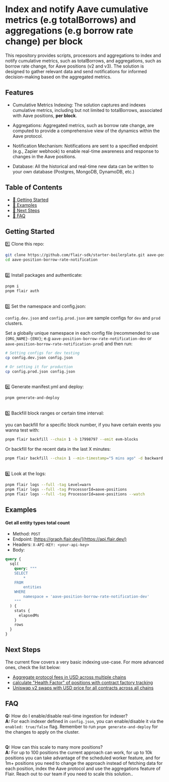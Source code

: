 # Index and notify Aave cumulative metrics (e.g totalBorrows) and aggregations (e.g borrow rate change) per block

This repository provides scripts, processors and aggregations to index and notify cumulative metrics, such as totalBorrows, and aggregations, such as borrow rate change, for Aave positions (v2 and v3). The solution is designed to gather relevant data and send notifications for informed decision-making based on the aggregated metrics.

## Features
* Cumulative Metrics Indexing: The solution captures and indexes cumulative metrics, including but not limited to totalBorrows, associated with Aave positions, <b>per block</b>.

* Aggregations: Aggregated metrics, such as borrow rate change, are computed to provide a comprehensive view of the dynamics within the Aave protocol.

* Notification Mechanism: Notifications are sent to a specified endpoint (e.g., Zapier webhook) to enable real-time awareness and response to changes in the Aave positions.

* Database: All the historical and real-time new data can be written to your own database (Postgres, MongoDB, DynamoDB, etc.)


## Table of Contents

- [🏁 Getting Started](#getting-started)
- [💎 Examples](#examples)
- [🚀 Next Steps](#next-steps)
- [🤔 FAQ](#faq)

## Getting Started

1️⃣ Clone this repo:

```bash
git clone https://github.com/flair-sdk/starter-boilerplate.git aave-position-borrow-rate-notification
cd aave-position-borrow-rate-notification
```

<br /> 
2️⃣ Install packages and authenticate:

```bash
pnpm i
pnpm flair auth
```

<br />
3️⃣ Set the namespace and config.json:

`config.dev.json` and `config.prod.json` are sample configs for `dev` and `prod` clusters.

Set a globally unique namespace in each config file (recommended to use `{ORG_NAME}-{ENV}`; e.g `aave-position-borrow-rate-notification-dev` or `aave-position-borrow-rate-notification-prod`) and then run:

```bash
# Setting configs for dev testing
cp config.dev.json config.json

# Or setting it for production
cp config.prod.json config.json
```

<br />
4️⃣ Generate manifest.yml and deploy:

```bash
pnpm generate-and-deploy
```

<br />
5️⃣ Backfill block ranges or certain time interval:

you can backfill for a specific block number, if you have certain events you wanna test with:

```bash
pnpm flair backfill --chain 1 -b 17998797 --emit evm-blocks
```

Or backfill for the recent data in the last X minutes:

```bash
pnpm flair backfill --chain 1 --min-timestamp="5 mins ago" -d backward --emit evm-blocks
```

<br />
6️⃣ Look at the logs:

```bash
pnpm flair logs --full -tag Level=warn
pnpm flair logs --full -tag ProcessorId=aave-positions
pnpm flair logs --full -tag ProcessorId=aave-positions --watch
```

## Examples

#### Get all entity types total count

- Method: `POST`
- Endpoint: [https://graph.flair.dev/](https://api.flair.dev/)
- Headers: `X-API-KEY: <your-api-key>`
- Body:

```graphql
query {
  sql(
    query: """
    SELECT
        *
    FROM
        entities
    WHERE
        namespace = 'aave-position-borrow-rate-notification-dev'
    """
  ) {
    stats {
      elapsedMs
    }
    rows
  }
}
```

## Next Steps

The current flow covers a very basic indexing use-case. For more advanced ones, check the list below:

- [Aggregate protocol fees in USD across multiple chains](https://github.com/flair-sdk/examples/tree/main/aggregate-protocol-fees-in-usd) <br/>
- [calculate "Health Factor" of positions with contract factory tracking](https://github.com/flair-sdk/examples/tree/main/health-factor-with-factory-tracking) <br/>
- [Uniswap v2 swaps with USD price for all contracts across all chains](https://github.com/flair-sdk/examples/tree/main/uniswap-v2-events-from-all-contracts-with-usd-price) <br/>

## FAQ

**Q:** How do I enable/disable real-time ingestion for indexer? <br />
**A:** For each indexer defined in `config.json`, you can enable/disable it via the `enabled: true/false` flag. Remember to run `pnpm generate-and-deploy` for the changes to apply on the cluster. <br/><br />

**Q:** How can this scale to many more positions? <br />
**A:** For up to 100 positions the current approach can work, for up to 10k positions you can take advantage of the scheduled worker feature, and for 1m+ positions you need to change the approach instead of fetching data for each position, index the Aave protocol and use the aggregations feature of Flair. Reach out to our team if you need to scale this solution.. <br/><br />


